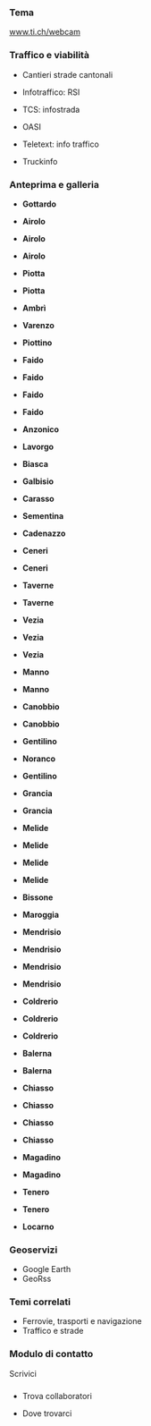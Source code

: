 ###  Tema

www.ti.ch/webcam

###  Traffico e viabilità

  * Cantieri strade cantonali
  * Infotraffico: RSI
  * TCS: infostrada

  * OASI
  * Teletext: info traffico
  * Truckinfo

###  Anteprima e galleria

  * **Gottardo**

  * **Airolo**

  * **Airolo**

  * **Airolo**

  * **Piotta**

  * **Piotta**

  * **Ambrì**

  * **Varenzo**

  * **Piottino**

  * **Faido**

  * **Faido**

  * **Faido**

  * **Faido**

  * **Anzonico**

  * **Lavorgo**

  * **Biasca**

  * **Galbisio**

  * **Carasso**

  * **Sementina**

  * **Cadenazzo**

  * **Ceneri**

  * **Ceneri**

  * **Taverne**

  * **Taverne**

  * **Vezia**

  * **Vezia**

  * **Vezia**

  * **Manno**

  * **Manno**

  * **Canobbio**

  * **Canobbio**

  * **Gentilino**

  * **Noranco**

  * **Gentilino**

  * **Grancia**

  * **Grancia**

  * **Melide**

  * **Melide**

  * **Melide**

  * **Melide**

  * **Bissone**

  * **Maroggia**

  * **Mendrisio**

  * **Mendrisio**

  * **Mendrisio**

  * **Mendrisio**

  * **Coldrerio**

  * **Coldrerio**

  * **Coldrerio**

  * **Balerna**

  * **Balerna**

  * **Chiasso**

  * **Chiasso**

  * **Chiasso**

  * **Chiasso**

  * **Magadino**

  * **Magadino**

  * **Tenero**

  * **Tenero**

  * **Locarno**

###  Geoservizi

  * Google Earth
  * GeoRss

###  Temi correlati

  * Ferrovie, trasporti e navigazione
  * Traffico e strade

### Modulo di contatto

Scrivici

###

  * Trova collaboratori

  * Dove trovarci

